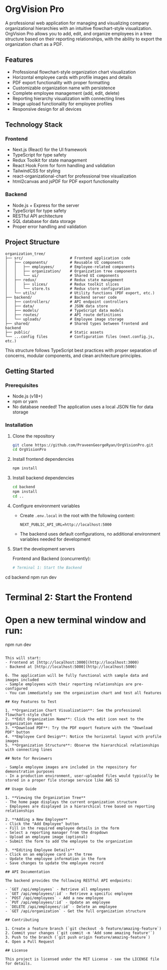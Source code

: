 # OrgVision Pro

A professional web application for managing and visualizing company organizational hierarchies with an intuitive flowchart-style visualization. OrgVision Pro allows you to add, edit, and organize employees in a tree structure based on their reporting relationships, with the ability to export the organization chart as a PDF.

## Features

- Professional flowchart-style organization chart visualization
- Horizontal employee cards with profile images and details
- PDF export functionality with proper formatting
- Customizable organization name with persistence
- Complete employee management (add, edit, delete)
- Reporting hierarchy visualization with connecting lines
- Image upload functionality for employee profiles
- Responsive design for all devices

## Technology Stack

### Frontend
- Next.js (React) for the UI framework
- TypeScript for type safety
- Redux Toolkit for state management
- React Hook Form for form handling and validation
- TailwindCSS for styling
- react-organizational-chart for professional tree visualization
- html2canvas and jsPDF for PDF export functionality

### Backend
- Node.js + Express for the server
- TypeScript for type safety
- RESTful API architecture
- SQL database for data storage
- Proper error handling and validation

## Project Structure

```
organization_tree/
├── src/                     # Frontend application code
│   ├── components/          # Reusable UI components
│   │   ├── employees/       # Employee-related components
│   │   ├── organization/    # Organization tree components
│   │   └── ui/              # Shared UI components
│   ├── redux/               # Redux state management
│   │   ├── slices/          # Redux toolkit slices
│   │   └── store.ts         # Redux store configuration
│   └── utils/               # Utility functions (PDF export, etc.)
├── backend/                 # Backend server code
│   ├── controllers/         # API endpoint controllers
│   ├── data/                # JSON data store
│   ├── models/              # TypeScript data models
│   ├── routes/              # API route definitions
│   └── uploads/             # Employee image storage
├── shared/                  # Shared types between frontend and backend
├── public/                  # Static assets
└── ...config files          # Configuration files (next.config.js, etc.)
```

This structure follows TypeScript best practices with proper separation of concerns, modular components, and clean architecture principles.

## Getting Started

### Prerequisites
- Node.js (v18+)
- npm or yarn
- No database needed! The application uses a local JSON file for data storage

### Installation

1. Clone the repository
   ```bash
   git clone https://github.com/PraveenGeorgeRyan/OrgVisionPro.git
   cd OrgVisionPro
   ```

2. Install frontend dependencies
   ```bash
   npm install
   ```

3. Install backend dependencies
   ```bash
   cd backend
   npm install
   cd ..
   ```

4. Configure environment variables
   - Create `.env.local` in the root with the following content:
     ```
     NEXT_PUBLIC_API_URL=http://localhost:5000
     ```
   - The backend uses default configurations, no additional environment variables needed for development

5. Start the development servers

   Frontend and Backend (concurrently):
   ```bash
   # Terminal 1: Start the Backend
cd backend
npm run dev

# Terminal 2: Start the Frontend
# Open a new terminal window and run:
npm run dev
   ```

   This will start:
   - Frontend at [http://localhost:3000](http://localhost:3000)
   - Backend at [http://localhost:5000](http://localhost:5000)

6. The application will be fully functional with sample data and images included
- Sample employees with their reporting relationships are pre-configured
- You can immediately see the organization chart and test all features

## Key Features to Test

1. **Organization Chart Visualization**: See the professional flowchart-style chart
2. **Edit Organization Name**: Click the edit icon next to the organization name
3. **Download PDF**: Try the PDF export feature with the "Download PDF" button
4. **Employee Card Design**: Notice the horizontal layout with profile images
5. **Organization Structure**: Observe the hierarchical relationships with connecting lines

## Note for Reviewers

- Sample employee images are included in the repository for demonstration purposes
- In a production environment, user-uploaded files would typically be stored in a proper file storage service like AWS S3

## Usage Guide

1. **Viewing the Organization Tree**
   - The home page displays the current organization structure
   - Employees are displayed in a hierarchical tree based on reporting relationships

2. **Adding a New Employee**
   - Click the "Add Employee" button
   - Fill in the required employee details in the form
   - Select a reporting manager from the dropdown
   - Upload an employee image (optional)
   - Submit the form to add the employee to the organization

3. **Editing Employee Details**
   - Click on an employee card in the tree
   - Update the employee information in the form
   - Save changes to update the employee record

## API Documentation

The backend provides the following RESTful API endpoints:

- `GET /api/employees` - Retrieve all employees
- `GET /api/employees/:id` - Retrieve a specific employee
- `POST /api/employees` - Add a new employee
- `PUT /api/employees/:id` - Update an employee
- `DELETE /api/employees/:id` - Delete an employee
- `GET /api/organization` - Get the full organization structure

## Contributing

1. Create a feature branch (`git checkout -b feature/amazing-feature`)
2. Commit your changes (`git commit -m 'Add some amazing feature'`)
3. Push to the branch (`git push origin feature/amazing-feature`)
4. Open a Pull Request

## License

This project is licensed under the MIT License - see the LICENSE file for details.
